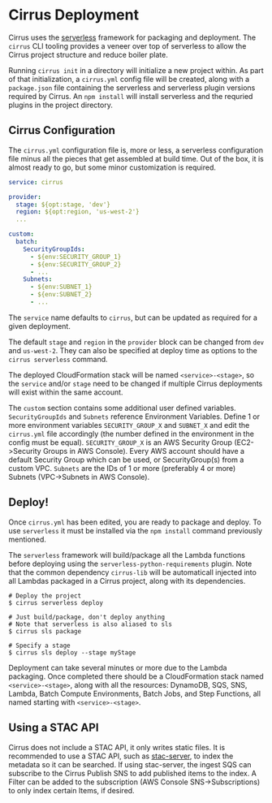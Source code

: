 # Cirrus Deployment

Cirrus uses the [serverless](https://www.serverless.com/) framework for
packaging and deployment. The `cirrus` CLI tooling provides a veneer over
top of serverless to allow the Cirrus project structure and reduce boiler
plate.

Running `cirrus init` in a directory will initialize a new project within.
As part of that initialization, a `cirrus.yml` config file will be created,
along with a `package.json` file containing the serverless and serverless
plugin versions required by Cirrus. An `npm install` will install serverless
and the requried plugins in the project directory.


## Cirrus Configuration

The `cirrus.yml` configuration file is, more or less, a serverless configuration
file minus all the pieces that get assembled at build time. Out of the box, it
is almost ready to go, but some minor customization is required.

```yaml
service: cirrus

provider:
  stage: ${opt:stage, 'dev'}
  region: ${opt:region, 'us-west-2'}
  ...

custom:
  batch:
    SecurityGroupIds:
      - ${env:SECURITY_GROUP_1}
      - ${env:SECURITY_GROUP_2}
      - ...
    Subnets:
      - ${env:SUBNET_1}
      - ${env:SUBNET_2}
      - ...
```

The `service` name defaults to `cirrus`, but can be updated as required for
a given deployment.

The default `stage` and `region` in the `provider` block can be changed from
`dev` and `us-west-2`. They can also be specified at deploy time as options to
the `cirrus serverless` command.

The deployed CloudFormation stack will be named `<service>-<stage>`, so the
`service` and/or `stage` need to be changed if multiple Cirrus deployments will
exist within the same account.

The `custom` section contains some additional user defined variables.
`SecurityGroupIds` and `Subnets` reference Environment Variables.
Define 1 or more environment variables `SECURITY_GROUP_X` and `SUBNET_X`
and edit the `cirrus.yml` file accordingly (the number defined in the
environment in the config must be equal). `SECURITY_GROUP_X` is an
AWS Security Group (EC2->Security Groups in AWS Console).
Every AWS account should have a default Security Group which can be used,
or SecurityGroup(s) from a custom VPC. `Subnets` are the IDs of 1 or more
(preferably 4 or more) Subnets (VPC->Subnets in AWS Console).


## Deploy!

Once `cirrus.yml` has been edited, you are ready to package and deploy.
To use `serverless` it must be installed via the `npm install` command
previously mentioned.

The `serverless` framework will build/package all the Lambda functions before
deploying using the `serverless-python-requirements` plugin. Note that
the common dependency `cirrus-lib` will be automaticall injected into all
Lambdas packaged in a Cirrus project, along with its dependencies.

```
# Deploy the project
$ cirrus serverless deploy

# Just build/package, don't deploy anything
# Note that serverless is also aliased to sls
$ cirrus sls package

# Specify a stage
$ cirrus sls deploy --stage myStage
```

Deployment can take several minutes or more due to the Lambda packaging.
Once completed there should be a CloudFormation stack named `<service>-<stage>`,
along with all the resources: DynamoDB, SQS, SNS, Lambda, Batch Compute
Environments, Batch Jobs, and Step Functions, all named starting with
`<service>-<stage>`.


## Using a STAC API

Cirrus does not include a STAC API, it only writes static files.
It is recommended to use a STAC API, such as
[stac-server](https://github.com/stac-utils/stac-server),
to index the metadata so it can be searched. If using stac-server,
the ingest SQS can subscribe to the Cirrus Publish SNS to add published
items to the index. A Filter can be added to the subscription
(AWS Console SNS->Subscriptions) to only index certain Items, if desired.
